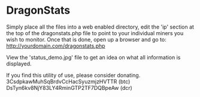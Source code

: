# DragonStats

Simply place all the files into a web enabled directory, edit the 'ip' section at the top
of the dragonstats.php file to point to your individual miners you wish to monitor.
Once that is done, open up a browser and go to:  http://yourdomain.com/dragonstats.php

View the 'status_demo.jpg' file to get an idea on what all information is displayed.

If you find this utility of use, please consider donating.
 3CsdpkawMuhSqBrdvCcHacSyuzmjzHVTTR (btc)
 DsTyn6kv8NjY83LY4RminGTP2TF7DQBpeAw (dcr)
 
